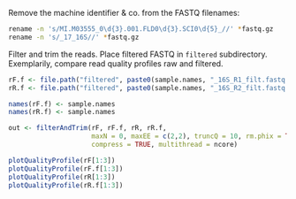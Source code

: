 Remove the machine identifier & co. from the FASTQ filenames:
```bash
rename -n 's/MI.M03555_0\d{3}.001.FLD0\d{3}.SCI0\d{5}_//' *fastq.gz
rename -n 's/_17_16S//' *fastq.gz
```


Filter  and trim the reads. Place filtered FASTQ in `filtered` subdirectory. Exemplarily, compare read quality profiles raw and filtered.
```R
rF.f <- file.path("filtered", paste0(sample.names, "_16S_R1_filt.fastq.gz"))
rR.f <- file.path("filtered", paste0(sample.names, "_16S_R2_filt.fastq.gz"))

names(rF.f) <- sample.names
names(rR.f) <- sample.names

out <- filterAndTrim(rF, rF.f, rR, rR.f,
                     maxN = 0, maxEE = c(2,2), truncQ = 10, rm.phix = TRUE,
                     compress = TRUE, multithread = ncore)

plotQualityProfile(rF[1:3])
plotQualityProfile(rF.f[1:3])
plotQualityProfile(rR[1:3])
plotQualityProfile(rR.f[1:3])
```



